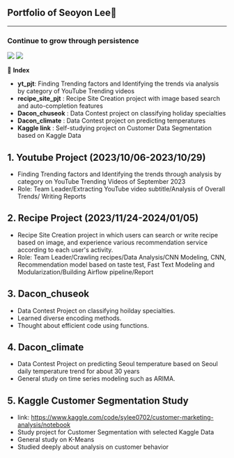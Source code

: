 ## Portfolio of Seoyon Lee👋
---
### Continue to grow through persistence
<img src= "https://img.shields.io/badge/Python-3776AB?style=for-the-badge&logo=python&logoColor=white"> <img src= "https://img.shields.io/badge/MySQL-00000F?style=for-the-badge&logo=mysql&logoColor=white">

📗 **Index**
- **yt_pjt**: Finding Trending factors and Identifying the trends via analysis by category of YouTube Trending videos
- **recipe_site_pjt** : Recipe Site Creation project with image based search and auto-completion features
- **Dacon_chuseok** : Data Contest project on classifying holiday specialties
- **Dacon_climate** : Data Contest project on predicting temperatures
- **Kaggle link** : Self-studying project on Customer Data Segmentation based on Kaggle Data


## 1. Youtube Project (2023/10/06-2023/10/29)
* Finding Trending factors and Identifying the trends through analysis by category on YouTube Trending Videos of September 2023
* Role: Team Leader/Extracting YouTube video subtitle/Analysis of Overall Trends/ Writing Reports


## 2. Recipe Project (2023/11/24-2024/01/05)
* Recipe Site Creation project in which users can search or write recipe based on image, and experience various recommendation service according to each user's activity.
* Role: Team Leader/Crawling recipes/Data Analysis/CNN Modeling, CNN, Recommendation model based on taste test, Fast Text Modeling and Modularization/Building Airflow pipeline/Report

## 3. Dacon_chuseok
* Data Contest Project on classifying hoilday specialties.
* Learned diverse encoding methods.
* Thought about efficient code using functions.

## 4. Dacon_climate
* Data Contest Project on predicting Seoul temperature based on Seoul daily temperature trend for about 30 years
* General study on time series modeling such as ARIMA.


## 5. Kaggle Customer Segmentation Study
* link: https://www.kaggle.com/code/sylee0702/customer-marketing-analysis/notebook
* Study project for Customer Segmentation with selected Kaggle Data
* General study on K-Means
* Studied deeply about analysis on customer behavior


<!--
**syl0702/syl0702** is a ✨ _special_ ✨ repository because its `README.md` (this file) appears on your GitHub profile.

Here are some ideas to get you started:

- 🔭 I’m currently working on ...
- 🌱 I’m currently learning ...
- 👯 I’m looking to collaborate on ...
- 🤔 I’m looking for help with ...
- 💬 Ask me about ...
- 📫 How to reach me: ...
- 😄 Pronouns: ...
- ⚡ Fun fact: ...
-->
